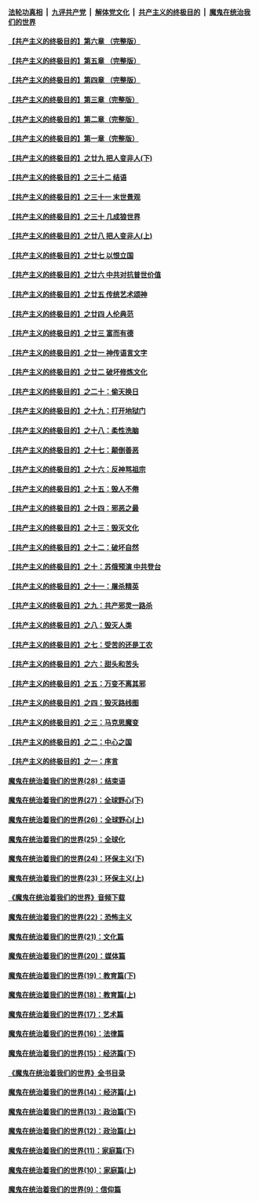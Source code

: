 

####  [法轮功真相](../../../../basic/blob/master/README.md?t=04180230) &nbsp;|&nbsp; [九评共产党](../../../../9ping.md/blob/master/README.md?t=04180230) &nbsp;|&nbsp; [解体党文化](../../../../jtdwh.md/blob/master/README.md?t=04180230)  &nbsp;|&nbsp; [共产主义的终极目的](../../../../gczydzjmd.md/blob/master/README.md?t=04180230) &nbsp;|&nbsp; [魔鬼在统治我们的世界](../../../../mgztzwmdsj.md/blob/master/README.md?t=04180230) 

#### [【共产主义的终极目的】第六章 （完整版）](../pages/nsc422/n11428913.md?t=04180230) 

#### [【共产主义的终极目的】第五章 （完整版）](../pages/nsc422/n11428912.md?t=04180230) 

#### [【共产主义的终极目的】第四章 （完整版）](../pages/nsc422/n11428907.md?t=04180230) 

#### [【共产主义的终极目的】第三章（完整版）](../pages/nsc422/n11428848.md?t=04180230) 

#### [【共产主义的终极目的】第二章（完整版）](../pages/nsc422/n11428831.md?t=04180230) 

#### [【共产主义的终极目的】第一章（完整版）](../pages/nsc422/n11417651.md?t=04180230) 

#### [【共产主义的终极目的】之廿九 把人变非人(下)](../pages/nsc422/n11344140.md?t=04180230) 

#### [【共产主义的终极目的】之三十二 结语](../pages/nsc422/n11360535.md?t=04180230) 

#### [【共产主义的终极目的】之三十一 末世景观](../pages/nsc422/n11351129.md?t=04180230) 

#### [【共产主义的终极目的】之三十 几成狼世界](../pages/nsc422/n11348280.md?t=04180230) 

#### [【共产主义的终极目的】之廿八 把人变非人(上)](../pages/nsc422/n11340492.md?t=04180230) 

#### [【共产主义的终极目的】之廿七 以恨立国](../pages/nsc422/n11336944.md?t=04180230) 

#### [【共产主义的终极目的】之廿六 中共对抗普世价值](../pages/nsc422/n11324785.md?t=04180230) 

#### [【共产主义的终极目的】之廿五 传统艺术颂神](../pages/nsc422/n11296396.md?t=04180230) 

#### [【共产主义的终极目的】之廿四 人伦典范](../pages/nsc422/n11296397.md?t=04180230) 

#### [【共产主义的终极目的】之廿三 富而有德](../pages/nsc422/n11283598.md?t=04180230) 

#### [【共产主义的终极目的】之廿一 神传语言文字](../pages/nsc422/n11263265.md?t=04180230) 

#### [【共产主义的终极目的】之廿二 破坏修炼文化](../pages/nsc422/n11245728.md?t=04180230) 

#### [【共产主义的终极目的】之二十：偷天换日](../pages/nsc422/n11238846.md?t=04180230) 

#### [【共产主义的终极目的】之十九：打开地狱门](../pages/nsc422/n11206376.md?t=04180230) 

#### [【共产主义的终极目的】之十八：柔性洗脑](../pages/nsc422/n11199994.md?t=04180230) 

#### [【共产主义的终极目的】之十七：颠倒善恶](../pages/nsc422/n11179782.md?t=04180230) 

#### [【共产主义的终极目的】之十六：反神骂祖宗](../pages/nsc422/n11166798.md?t=04180230) 

#### [【共产主义的终极目的】之十五：毁人不倦](../pages/nsc422/n11166792.md?t=04180230) 

#### [【共产主义的终极目的】之十四：邪恶之最](../pages/nsc422/n11150249.md?t=04180230) 

#### [【共产主义的终极目的】之十三：毁灭文化](../pages/nsc422/n11135227.md?t=04180230) 

#### [【共产主义的终极目的】之十二：破坏自然](../pages/nsc422/n11135214.md?t=04180230) 

#### [【共产主义的终极目的】之十：苏俄预演 中共登台](../pages/nsc422/n11118424.md?t=04180230) 

#### [【共产主义的终极目的】之十一：屠杀精英](../pages/nsc422/n11118442.md?t=04180230) 

#### [【共产主义的终极目的】之九：共产邪灵一路杀](../pages/nsc422/n11114139.md?t=04180230) 

#### [【共产主义的终极目的】之八：毁灭人类](../pages/nsc422/n11108503.md?t=04180230) 

#### [【共产主义的终极目的】之七：受苦的还是工农](../pages/nsc422/n11101809.md?t=04180230) 

#### [【共产主义的终极目的】之六：甜头和苦头](../pages/nsc422/n11096971.md?t=04180230) 

#### [【共产主义的终极目的】之五：万变不离其邪](../pages/nsc422/n11091285.md?t=04180230) 

#### [【共产主义的终极目的】之四：毁灭路线图](../pages/nsc422/n11086284.md?t=04180230) 

#### [【共产主义的终极目的】之三：马克思魔变](../pages/nsc422/n11061941.md?t=04180230) 

#### [【共产主义的终极目的】之二：中心之国](../pages/nsc422/n11047728.md?t=04180230) 

#### [【共产主义的终极目的】之一：序言](../pages/nsc422/n11086077.md?t=04180230) 

#### [魔鬼在统治着我们的世界(28)：结束语](../pages/nsc422/n10936246.md?t=04180230) 

#### [魔鬼在统治着我们的世界(27)：全球野心(下)](../pages/nsc422/n10928319.md?t=04180230) 

#### [魔鬼在统治着我们的世界(26)：全球野心(上)](../pages/nsc422/n10900318.md?t=04180230) 

#### [魔鬼在统治着我们的世界(25)：全球化](../pages/nsc422/n10788205.md?t=04180230) 

#### [魔鬼在统治着我们的世界(24)：环保主义(下)](../pages/nsc422/n10695307.md?t=04180230) 

#### [魔鬼在统治着我们的世界(23)：环保主义(上)](../pages/nsc422/n10688613.md?t=04180230) 

#### [《魔鬼在统治着我们的世界》音频下载](../pages/nsc422/n10635553.md?t=04180230) 

#### [魔鬼在统治着我们的世界(22)：恐怖主义](../pages/nsc422/n10614727.md?t=04180230) 

#### [魔鬼在统治着我们的世界(21)：文化篇](../pages/nsc422/n10597706.md?t=04180230) 

#### [魔鬼在统治着我们的世界(20)：媒体篇](../pages/nsc422/n10586579.md?t=04180230) 

#### [魔鬼在统治着我们的世界(19)：教育篇(下)](../pages/nsc422/n10564808.md?t=04180230) 

#### [魔鬼在统治着我们的世界(18)：教育篇(上)](../pages/nsc422/n10526970.md?t=04180230) 

#### [魔鬼在统治着我们的世界(17)：艺术篇](../pages/nsc422/n10499093.md?t=04180230) 

#### [魔鬼在统治着我们的世界(16)：法律篇](../pages/nsc422/n10485969.md?t=04180230) 

#### [魔鬼在统治着我们的世界(15)：经济篇(下)](../pages/nsc422/n10469975.md?t=04180230) 

#### [《魔鬼在统治着我们的世界》全书目录](../pages/nsc422/n10464261.md?t=04180230) 

#### [魔鬼在统治着我们的世界(14)：经济篇(上)](../pages/nsc422/n10457370.md?t=04180230) 

#### [魔鬼在统治着我们的世界(13)：政治篇(下)](../pages/nsc422/n10448270.md?t=04180230) 

#### [魔鬼在统治着我们的世界(12)：政治篇(上)](../pages/nsc422/n10444576.md?t=04180230) 

#### [魔鬼在统治着我们的世界(11)：家庭篇(下)](../pages/nsc422/n10440961.md?t=04180230) 

#### [魔鬼在统治着我们的世界(10)：家庭篇(上)](../pages/nsc422/n10435448.md?t=04180230) 

#### [魔鬼在统治着我们的世界(9)：信仰篇](../pages/nsc422/n10432159.md?t=04180230) 

